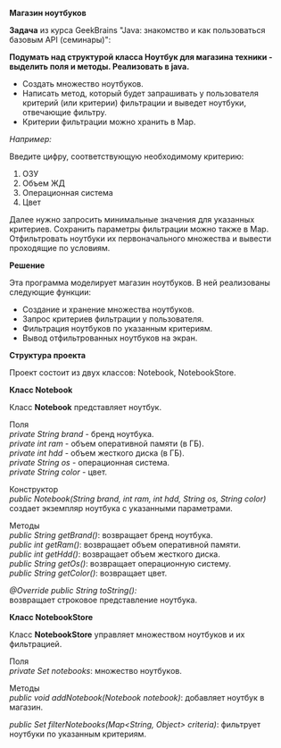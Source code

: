**Магазин ноутбуков**

**Задача** 
из курса GeekBrains "Java: знакомство и как пользоваться базовым API (семинары)":

**Подумать над структурой класса Ноутбук для магазина техники - выделить поля и методы. Реализовать в java.**

* Создать множество ноутбуков.
* Написать метод, который будет запрашивать у пользователя критерий (или критерии) фильтрации и выведет ноутбуки, отвечающие фильтру. 
* Критерии фильтрации можно хранить в Map.

_Например:_

Введите цифру, соответствующую необходимому критерию:
1. ОЗУ 
2. Объем ЖД
3. Операционная система
4. Цвет

Далее нужно запросить минимальные значения для указанных критериев. Сохранить параметры фильтрации можно также в Map.
Отфильтровать ноутбуки их первоначального множества и вывести проходящие по условиям.


**Решение**

Эта программа моделирует магазин ноутбуков. В ней реализованы следующие функции:

- Создание и хранение множества ноутбуков.
- Запрос критериев фильтрации у пользователя.
- Фильтрация ноутбуков по указанным критериям.
- Вывод отфильтрованных ноутбуков на экран.

****Структура проекта****

Проект состоит из двух классов: Notebook, NotebookStore.

**Класс Notebook**

Класс **Notebook** представляет ноутбук.

Поля</br>
_private String brand_ - бренд ноутбука. </br>
_private int ram_ - объем оперативной памяти (в ГБ).</br>
_private int hdd_ - объем жесткого диска (в ГБ).</br>
_private String os_ - операционная система.</br>
_private String color_ - цвет.

Конструктор</br>
_public Notebook(String brand, int ram, int hdd, String os, String color)_</br>
создает экземпляр ноутбука с указанными параметрами.

Методы</br>
_public String getBrand()_: возвращает бренд ноутбука.</br>
_public int getRam()_: возвращает объем оперативной памяти.</br>
_public int getHdd()_: возвращает объем жесткого диска.</br>
_public String getOs()_: возвращает операционную систему.</br>
_public String getColor()_: возвращает цвет.</br>


_@Override public String toString():_</br> 
возвращает строковое представление ноутбука.

**Класс NotebookStore</br>**

Класс **NotebookStore** управляет множеством ноутбуков и их фильтрацией.

Поля</br>
_private Set<Notebook> notebooks_: множество ноутбуков.

Методы</br>
_public void addNotebook(Notebook notebook)_: добавляет ноутбук в магазин.</br>

_public Set<Notebook> filterNotebooks(Map<String, Object> criteria)_: фильтрует ноутбуки по указанным критериям.</br>

